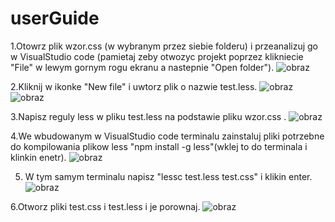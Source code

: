 # userGuide
1.Otowrz plik wzor.css (w wybranym przez siebie folderu) i przeanalizuj go w VisualStudio code 
(pamietaj zeby otwozyc projekt poprzez klikniecie "File" w lewym gornym rogu ekranu a nastepnie "Open folder").
![obraz](https://github.com/RudyDaniluk/userGuide/assets/90476106/7b776176-6776-4567-8366-2ee42593f14e)

2.Kliknij w ikonke "New file" i uwtorz plik o nazwie test.less.
![obraz](https://github.com/RudyDaniluk/userGuide/assets/90476106/a515436c-de2b-43b6-852d-319019fe2218)
![obraz](https://github.com/RudyDaniluk/userGuide/assets/90476106/a27600f5-466f-4d7d-b189-f869fb2f6a54)

3.Napisz reguly less w pliku test.less na podstawie pliku wzor.css .
![obraz](https://github.com/RudyDaniluk/userGuide/assets/90476106/6ee7bacb-4956-406b-8eef-4a3583c8eedc)

4.We wbudowanym w VisualStudio code terminalu zainstaluj pliki potrzebne do kompilowania plikow less 
"npm install -g less"(wklej to do terminala i klinkin enetr).
![obraz](https://github.com/RudyDaniluk/userGuide/assets/90476106/38783d7a-83ee-40c2-9323-6fac4a3f4ed8)

5. W tym samym terminalu napisz "lessc test.less test.css" i klikin enter.\
![obraz](https://github.com/RudyDaniluk/userGuide/assets/90476106/8cfd35f5-1d10-4af1-a4a5-cebdd53e9578)

6.Otworz pliki test.css i test.less i je porownaj.
![obraz](https://github.com/RudyDaniluk/userGuide/assets/90476106/1d95242a-23ee-49c3-b215-7e9ff62fe381)
